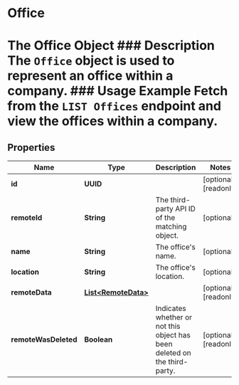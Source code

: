 

# Office

# The Office Object ### Description The `Office` object is used to represent an office within a company. ### Usage Example Fetch from the `LIST Offices` endpoint and view the offices within a company.

## Properties

Name | Type | Description | Notes
------------ | ------------- | ------------- | -------------
**id** | **UUID** |  |  [optional] [readonly]
**remoteId** | **String** | The third-party API ID of the matching object. |  [optional]
**name** | **String** | The office&#39;s name. |  [optional]
**location** | **String** | The office&#39;s location. |  [optional]
**remoteData** | [**List&lt;RemoteData&gt;**](RemoteData.md) |  |  [optional] [readonly]
**remoteWasDeleted** | **Boolean** | Indicates whether or not this object has been deleted on the third-party. |  [optional] [readonly]



